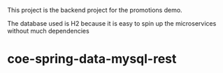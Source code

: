 This project is the backend project for the promotions demo.

The  database used is H2  because it is easy  to spin up the microservices without much dependencies
# coe-spring-data-mysql-rest
